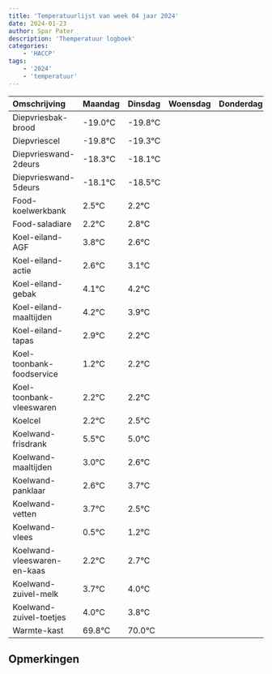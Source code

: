 ```yaml
---
title: 'Temperatuurlijst van week 04 jaar 2024'
date: 2024-01-23
author: Spar Pater
description: 'Themperatuur logboek'
categories:
    - 'HACCP'
tags:
    - '2024'
    - 'temperatuur'
---
```

|Omschrijving|Maandag|Dinsdag|Woensdag|Donderdag|Vrijdag|Zaterdag|Zondag|
|:---|:---|:---|:---|:---|:---|:---|:---|
|Diepvriesbak-brood|-19.0°C|-19.8°C| | | | | |
|Diepvriescel|-19.8°C|-19.3°C| | | | | |
|Diepvrieswand-2deurs|-18.3°C|-18.1°C| | | | | |
|Diepvrieswand-5deurs|-18.1°C|-18.5°C| | | | | |
|Food-koelwerkbank|2.5°C|2.2°C| | | | | |
|Food-saladiare|2.2°C|2.8°C| | | | | |
|Koel-eiland-AGF|3.8°C|2.6°C| | | | | |
|Koel-eiland-actie|2.6°C|3.1°C| | | | | |
|Koel-eiland-gebak|4.1°C|4.2°C| | | | | |
|Koel-eiland-maaltijden|4.2°C|3.9°C| | | | | |
|Koel-eiland-tapas|2.9°C|2.2°C| | | | | |
|Koel-toonbank-foodservice|1.2°C|2.2°C| | | | | |
|Koel-toonbank-vleeswaren|2.2°C|2.2°C| | | | | |
|Koelcel|2.2°C|2.5°C| | | | | |
|Koelwand-frisdrank|5.5°C|5.0°C| | | | | |
|Koelwand-maaltijden|3.0°C|2.6°C| | | | | |
|Koelwand-panklaar|2.6°C|3.7°C| | | | | |
|Koelwand-vetten|3.7°C|2.5°C| | | | | |
|Koelwand-vlees|0.5°C|1.2°C| | | | | |
|Koelwand-vleeswaren-en-kaas|2.2°C|2.7°C| | | | | |
|Koelwand-zuivel-melk|3.7°C|4.0°C| | | | | |
|Koelwand-zuivel-toetjes|4.0°C|3.8°C| | | | | |
|Warmte-kast|69.8°C|70.0°C| | | | | |

## Opmerkingen



